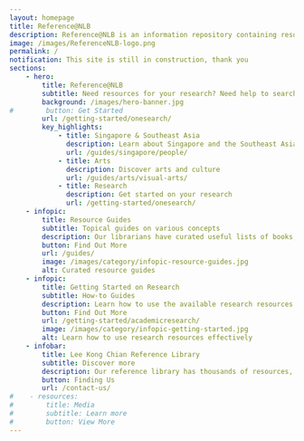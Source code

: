 ```yaml
---
layout: homepage
title: Reference@NLB
description: Reference@NLB is an information repository containing resource guides, research guides and how-to guides to provide you with the necessary details to kickstart your research journey. Guides covering both print and online materials deal with general topics on Singapore & Southeast Asia, Arts, Business, Science & Technology, and Social Science & Humanities.
image: /images/ReferenceNLB-logo.png
permalink: /
notification: This site is still in construction, thank you
sections:
    - hero:
        title: Reference@NLB
        subtitle: Need resources for your research? Need help to search online databases? <br>Or simply curious about what the National Library has to offer? <br>Browse our online guides to discover a world of knowledge right at your fingertips!
        background: /images/hero-banner.jpg
#        button: Get Started
        url: /getting-started/onesearch/
        key_highlights:
            - title: Singapore & Southeast Asia
              description: Learn about Singapore and the Southeast Asia region
              url: /guides/singapore/people/
            - title: Arts
              description: Discover arts and culture
              url: /guides/arts/visual-arts/
            - title: Research
              description: Get started on your research
              url: /getting-started/onesearch/
    - infopic:
        title: Resource Guides
        subtitle: Topical guides on various concepts
        description: Our librarians have curated useful lists of books, online resources, videos and more to introduce a diverse range of broad topics
        button: Find Out More
        url: /guides/
        image: /images/category/infopic-resource-guides.jpg
        alt: Curated resource guides
    - infopic:
        title: Getting Started on Research
        subtitle: How-to Guides
        description: Learn how to use the available research resources effectively
        button: Find Out More
        url: /getting-started/academicresearch/
        image: /images/category/infopic-getting-started.jpg
        alt: Learn how to use research resources effectively
    - infobar:
        title: Lee Kong Chian Reference Library
        subtitle: Discover more
        description: Our reference library has thousands of resources, online and print, free-to-use for your research
        button: Finding Us
        url: /contact-us/
#    - resources:
#        title: Media
#        subtitle: Learn more
#        button: View More
---
```

